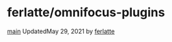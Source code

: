 # ferlatte/omnifocus-plugins

[main]() UpdatedMay 29, 2021 by [ferlatte](https://github.com/ferlatte)

